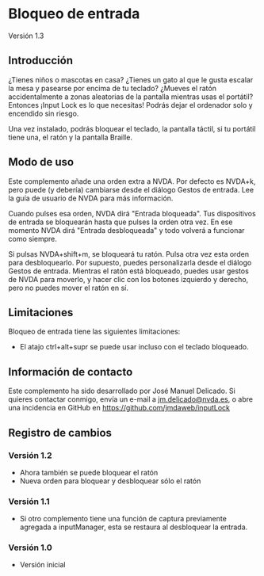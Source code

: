 # Bloqueo de entrada
Versión 1.3

## Introducción

¿Tienes niños o mascotas en casa? ¿Tienes un gato al que le gusta escalar la mesa y pasearse por encima de tu teclado? ¿Mueves el ratón accidentalmente a zonas aleatorias de la pantalla mientras usas el portátil? Entonces ¡Input Lock es lo que necesitas! Podrás dejar el ordenador solo y encendido sin riesgo.

Una vez instalado, podrás bloquear el teclado, la pantalla táctil, si tu portátil tiene una, el ratón y la pantalla Braille.

## Modo de uso

Este complemento añade una orden extra a NVDA. Por defecto es NVDA+k, pero puede (y debería) cambiarse desde el diálogo Gestos de entrada. Lee la guía de usuario de NVDA para más información.

Cuando pulses esa orden, NVDA dirá "Entrada bloqueada". Tus dispositivos de entrada se bloquearán hasta que pulses la orden otra vez. En ese momento NVDA dirá "Entrada desbloqueada" y todo volverá a funcionar como siempre.

Si pulsas NVDA+shift+m, se bloqueará tu ratón. Pulsa otra vez esta orden para desbloquearlo. Por supuesto, puedes personalizarla desde el diálogo Gestos de entrada. Mientras el ratón está bloqueado, puedes usar gestos de NVDA para moverlo, y hacer clic con los botones izquierdo y derecho, pero no puedes mover el ratón en sí.

## Limitaciones

Bloqueo de entrada tiene las siguientes limitaciones:

* El atajo ctrl+alt+supr se puede usar incluso con el teclado bloqueado.

## Información de contacto

Este complemento ha sido desarrollado por José Manuel Delicado. Si quieres contactar conmigo, envía un e-mail a jm.delicado@nvda.es, o abre una incidencia en GitHub en https://github.com/jmdaweb/inputLock

## Registro de cambios

### Versión 1.2

* Ahora también se puede bloquear el ratón
* Nueva orden para bloquear y desbloquear sólo el ratón

### Versión 1.1

* Si otro complemento tiene una función de captura previamente agregada a inputManager, esta se restaura al desbloquear la entrada.

### Versión 1.0

* Versión inicial

